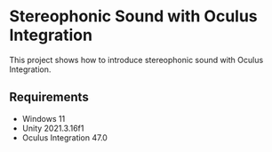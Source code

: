 # Stereophonic Sound with Oculus Integration
This project shows how to introduce stereophonic sound with Oculus Integration.
## Requirements
- Windows 11
- Unity 2021.3.16f1
- Oculus Integration 47.0
